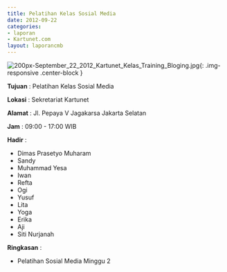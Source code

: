 ```yaml
---
title: Pelatihan Kelas Sosial Media
date: 2012-09-22
categories:
- laporan
- Kartunet.com
layout: laporancmb
---
```



![200px-September_22_2012_Kartunet_Kelas_Training_Bloging.jpg](/uploads/200px-September_22_2012_Kartunet_Kelas_Training_Bloging.jpg){: .img-responsive .center-block }


**Tujuan** : Pelatihan Kelas Sosial Media

**Lokasi** : Sekretariat Kartunet

**Alamat** : Jl. Pepaya V Jagakarsa Jakarta Selatan

**Jam** : 09:00 - 17:00 WIB

**Hadir** : 
* Dimas Prasetyo Muharam
* Sandy
* Muhammad Yesa
* Iwan
* Refta
* Ogi
* Yusuf
* Lita
* Yoga
* Erika
* Aji
* Siti Nurjanah

**Ringkasan** : 
* Pelatihan Sosial Media Minggu 2
